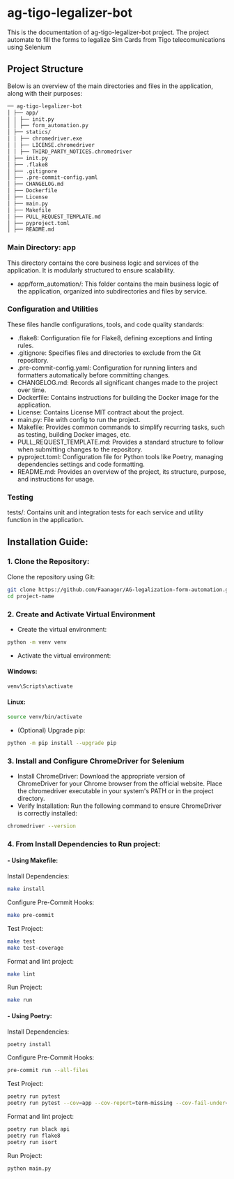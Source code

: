 # ag-tigo-legalizer-bot
This is the documentation of ag-tigo-legalizer-bot project.
The project automate to fill the forms to legalize Sim Cards from Tigo telecomunications using Selenium

## Project Structure
Below is an overview of the main directories and files in the application, along with their purposes:

```bash
── ag-tigo-legalizer-bot
│ ├── app/
│ │ ├── init.py
│ │ ├── form_automation.py
│ ├── statics/
│ │ ├── chromedriver.exe
│ │ ├── LICENSE.chromedriver
│ │ ├── THIRD_PARTY_NOTICES.chromedriver
│ ├── init.py
│ ├── .flake8
│ ├── .gitignore
│ ├── .pre-commit-config.yaml
│ ├── CHANGELOG.md
│ ├── Dockerfile
│ ├── License
│ ├── main.py
│ ├── Makefile
│ ├── PULL_REQUEST_TEMPLATE.md
│ ├── pyproject.toml
│ ├── README.md
```
### Main Directory: app
This directory contains the core business logic and services of the application. It is modularly structured to ensure
scalability.

- app/form_automation/: This folder contains the main business logic of the application, organized into subdirectories
and files by service.

### Configuration and Utilities
These files handle configurations, tools, and code quality standards:

- .flake8: Configuration file for Flake8, defining exceptions and linting rules.
- .gitignore: Specifies files and directories to exclude from the Git repository.
- .pre-commit-config.yaml: Configuration for running linters and formatters automatically before committing changes.
- CHANGELOG.md: Records all significant changes made to the project over time.
- Dockerfile: Contains instructions for building the Docker image for the application.
- License: Contains License MIT contract about the project.
- main.py: File with config to run the project.
- Makefile: Provides common commands to simplify recurring tasks, such as testing, building Docker images, etc.
- PULL_REQUEST_TEMPLATE.md: Provides a standard structure to follow when submitting changes to the repository.
- pyproject.toml: Configuration file for Python tools like Poetry, managing dependencies settings and code formatting.
- README.md: Provides an overview of the project, its structure, purpose, and instructions for usage.

### Testing
tests/: Contains unit and integration tests for each service and utility function in the application.

## Installation Guide:
### 1. Clone the Repository:
Clone the repository using Git:
```bash
git clone https://github.com/Faanagor/AG-legalization-form-automation.git
cd project-name
```

### 2. Create and Activate Virtual Environment
- Create the virtual environment:
```bash
python -m venv venv
```
- Activate the virtual environment:
#### Windows:
```bash
venv\Scripts\activate
```
#### Linux:
```bash
source venv/bin/activate
```
- (Optional) Upgrade pip:
```bash
python -m pip install --upgrade pip
```
### 3. Install and Configure ChromeDriver for Selenium
- Install ChromeDriver:
Download the appropriate version of ChromeDriver for your Chrome browser from the official website.
Place the chromedriver executable in your system's PATH or in the project directory.
- Verify Installation:
Run the following command to ensure ChromeDriver is correctly installed:
```bash
chromedriver --version
```

### 4. From Install Dependencies to Run project:
#### - Using Makefile:
Install Dependencies:
```bash
make install
```
Configure Pre-Commit Hooks:
```bash
make pre-commit
```
Test Project:
```bash
make test
make test-coverage
```
Format and lint project:
```bash
make lint
```
Run Project:
```bash
make run
```

#### - Using Poetry:
Install Dependencies:
```bash
poetry install
```
Configure Pre-Commit Hooks:
```bash
pre-commit run --all-files
```
Test Project:
```bash
poetry run pytest
poetry run pytest --cov=app --cov-report=term-missing --cov-fail-under=85 tests/ 
```
Format and lint project:
```bash
poetry run black api
poetry run flake8
poetry run isort
```
Run Project:
```bash
python main.py
```
